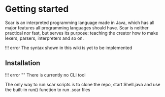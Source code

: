 # Getting started
Scar is an interpreted programming language made in Java, which has all major
features all programming languages should have. Scar is neither practical nor fast,
but serves its purpose: teaching the creator how to make lexers, parsers, interpreters and so on. 

!!! error
    The syntax shown in this wiki is yet to be implemented

## Installation

!!! error ""
    There is currently no CLI tool

The only way to run scar scripts is to clone the repo, start Shell.java and use the built-in run() function to run .scar files
